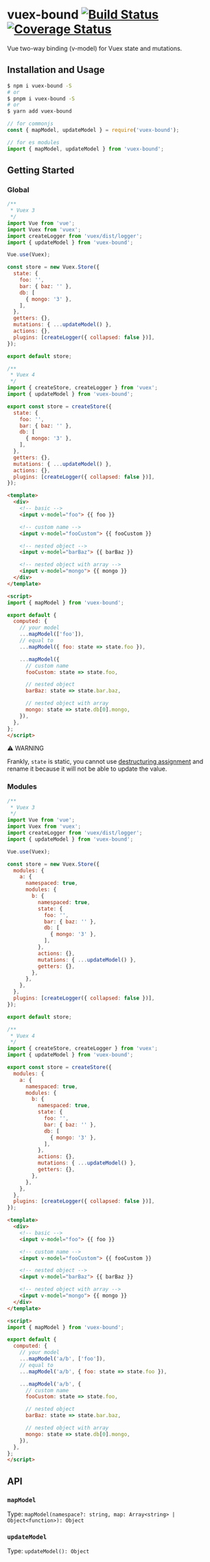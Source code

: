 # vuex-bound [![Build Status](https://travis-ci.org/Vanilla-IceCream/vuex-bound.svg?branch=master)](https://travis-ci.org/Vanilla-IceCream/vuex-bound) [![Coverage Status](https://coveralls.io/repos/github/Vanilla-IceCream/vuex-bound/badge.svg?branch=master)](https://coveralls.io/github/Vanilla-IceCream/vuex-bound?branch=master)

Vue two-way binding (v-model) for Vuex state and mutations.

## Installation and Usage

```bash
$ npm i vuex-bound -S
# or
$ pnpm i vuex-bound -S
# or
$ yarn add vuex-bound
```

```js
// for commonjs
const { mapModel, updateModel } = require('vuex-bound');

// for es modules
import { mapModel, updateModel } from 'vuex-bound';
```

## Getting Started

### Global

```js
/**
 * Vuex 3
 */
import Vue from 'vue';
import Vuex from 'vuex';
import createLogger from 'vuex/dist/logger';
import { updateModel } from 'vuex-bound';

Vue.use(Vuex);

const store = new Vuex.Store({
  state: {
    foo: '',
    bar: { baz: '' },
    db: [
      { mongo: '3' },
    ],
  },
  getters: {},
  mutations: { ...updateModel() },
  actions: {},
  plugins: [createLogger({ collapsed: false })],
});

export default store;

/**
 * Vuex 4
 */
import { createStore, createLogger } from 'vuex';
import { updateModel } from 'vuex-bound';

export const store = createStore({
  state: {
    foo: '',
    bar: { baz: '' },
    db: [
      { mongo: '3' },
    ],
  },
  getters: {},
  mutations: { ...updateModel() },
  actions: {},
  plugins: [createLogger({ collapsed: false })],
});
```

```html
<template>
  <div>
    <!-- basic -->
    <input v-model="foo"> {{ foo }}

    <!-- custom name -->
    <input v-model="fooCustom"> {{ fooCustom }}

    <!-- nested object -->
    <input v-model="barBaz"> {{ barBaz }}

    <!-- nested object with array -->
    <input v-model="mongo"> {{ mongo }}
  </div>
</template>

<script>
import { mapModel } from 'vuex-bound';

export default {
  computed: {
    // your model
    ...mapModel(['foo']),
    // equal to
    ...mapModel({ foo: state => state.foo }),

    ...mapModel({
      // custom name
      fooCustom: state => state.foo,

      // nested object
      barBaz: state => state.bar.baz,

      // nested object with array
      mongo: state => state.db[0].mongo,
    }),
  },
};
</script>
```

:warning: WARNING

Frankly, `state` is static, you cannot use [destructuring assignment](https://developer.mozilla.org/en-US/docs/Web/JavaScript/Reference/Operators/Destructuring_assignment) and rename it because it will not be able to update the value.

### Modules

```js
/**
 * Vuex 3
 */
import Vue from 'vue';
import Vuex from 'vuex';
import createLogger from 'vuex/dist/logger';
import { updateModel } from 'vuex-bound';

Vue.use(Vuex);

const store = new Vuex.Store({
  modules: {
    a: {
      namespaced: true,
      modules: {
        b: {
          namespaced: true,
          state: {
            foo: '',
            bar: { baz: '' },
            db: [
              { mongo: '3' },
            ],
          },
          actions: {},
          mutations: { ...updateModel() },
          getters: {},
        },
      },
    },
  },
  plugins: [createLogger({ collapsed: false })],
});

export default store;

/**
 * Vuex 4
 */
import { createStore, createLogger } from 'vuex';
import { updateModel } from 'vuex-bound';

export const store = createStore({
  modules: {
    a: {
      namespaced: true,
      modules: {
        b: {
          namespaced: true,
          state: {
            foo: '',
            bar: { baz: '' },
            db: [
              { mongo: '3' },
            ],
          },
          actions: {},
          mutations: { ...updateModel() },
          getters: {},
        },
      },
    },
  },
  plugins: [createLogger({ collapsed: false })],
});
```

```html
<template>
  <div>
    <!-- basic -->
    <input v-model="foo"> {{ foo }}

    <!-- custom name -->
    <input v-model="fooCustom"> {{ fooCustom }}

    <!-- nested object -->
    <input v-model="barBaz"> {{ barBaz }}

    <!-- nested object with array -->
    <input v-model="mongo"> {{ mongo }}
  </div>
</template>

<script>
import { mapModel } from 'vuex-bound';

export default {
  computed: {
    // your model
    ...mapModel('a/b', ['foo']),
    // equal to
    ...mapModel('a/b', { foo: state => state.foo }),

    ...mapModel('a/b', {
      // custom name
      fooCustom: state => state.foo,

      // nested object
      barBaz: state => state.bar.baz,

      // nested object with array
      mongo: state => state.db[0].mongo,
    }),
  },
};
</script>
```

## API

### `mapModel`

Type: `mapModel(namespace?: string, map: Array<string> | Object<function>): Object`

### `updateModel`

Type: `updateModel(): Object`
